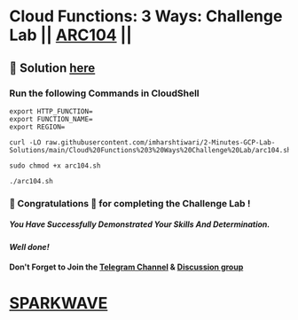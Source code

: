 # Cloud Functions: 3 Ways: Challenge Lab || [ARC104](https://www.cloudskillsboost.google/focuses/61974?parent=catalog) ||

## 🔑 Solution [here](https://youtu.be/Ze1jBKMceWs)

### Run the following Commands in CloudShell

```
export HTTP_FUNCTION=
export FUNCTION_NAME=
export REGION=
```
```
curl -LO raw.githubusercontent.com/imharshtiwari/2-Minutes-GCP-Lab-Solutions/main/Cloud%20Functions%203%20Ways%20Challenge%20Lab/arc104.sh

sudo chmod +x arc104.sh

./arc104.sh
```

### 🐼 Congratulations 🎉 for completing the Challenge Lab !

##### *You Have Successfully Demonstrated Your Skills And Determination.*

#### *Well done!*

#### Don't Forget to Join the [Telegram Channel](https://t.me/sparkwave.01) & [Discussion group](https://t.me/sparkwave.01chats)

# [SPARKWAVE](https://www.youtube.com/@sparkwave.01)
